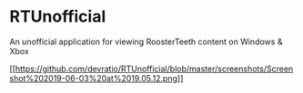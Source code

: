 # RTUnofficial
An unofficial application for viewing RoosterTeeth content on Windows &amp; Xbox

[[https://github.com/devratio/RTUnofficial/blob/master/screenshots/Screenshot%202019-06-03%20at%2019.05.12.png]]
